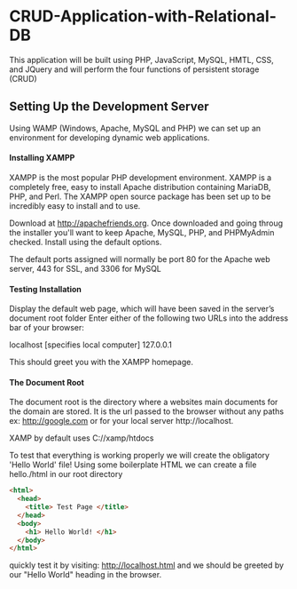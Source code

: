 # CRUD-Application-with-Relational-DB
This application will be built using PHP, JavaScript, MySQL, HMTL, CSS, and JQuery and will perform the four functions of persistent storage (CRUD)

## Setting Up the Development Server
Using WAMP (Windows, Apache, MySQL and PHP) we can set up an environment for developing dynamic web applications. 

#### Installing XAMPP
XAMPP is the most popular PHP development environment. XAMPP is a completely free, easy to install Apache distribution containing MariaDB, PHP, and Perl. The XAMPP open source package has been set up to be incredibly easy to install and to use.

Download at http://apachefriends.org. Once downloaded and going throug the installer you'll want to keep Apache,
MySQL,  PHP,  and  PHPMyAdmin  checked. Install using the default options.

The  default  ports  assigned  will  normally  be  port  80  for  the  Apache  web  server,  443  for
SSL,  and  3306  for  MySQL

#### Testing Installation
Display  the  default  web  page,  which  will  have  been  saved in  the  server’s  document  root  folder 
Enter  either  of  the  following two  URLs  into  the  address  bar  of  your  browser:

localhost [specifies local computer]
127.0.0.1 

This should greet you with the XAMPP homepage.

#### The Document Root
The document root is the directory where a websites main documents for the domain are stored. It is the url passed to the browser without any paths ex: http://google.com or for your local server http://localhost.

XAMP by default uses 
C://xamp/htdocs

To test that everything is working properly we will create the obligatory 'Hello World' file! 
Using some boilerplate HTML we can create a file hello./html in our root directory

```HTML
<html>
  <head>
    <title> Test Page </title>
  </head>
  <body>
    <h1> Hello World! </h1>
  </body>
</html>
```
quickly test it by visiting: http://localhost.html and we should be greeted by our "Hello World" heading in the browser.
